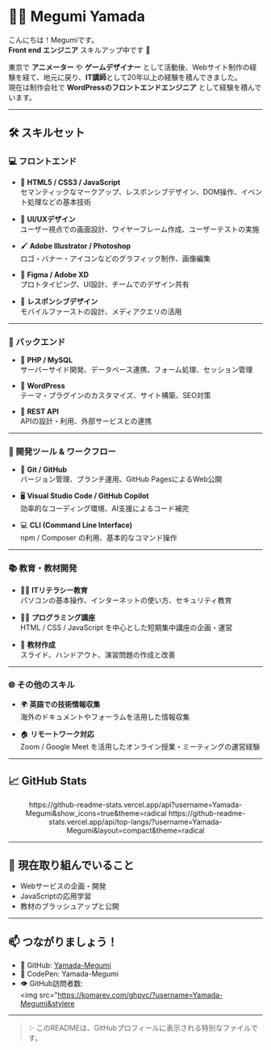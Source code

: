 # 👩‍💻 Megumi Yamada

こんにちは！Megumiです。  
**Front end エンジニア** スキルアップ中です 🚀

東京で **アニメーター** や **ゲームデザイナー** として活動後、Webサイト制作の経験を経て、地元に戻り、**IT講師**として20年以上の経験を積んできました。  
現在は制作会社で **WordPressのフロントエンドエンジニア** として経験を積んでいます。

---

## 🛠 スキルセット

### 💻 フロントエンド

- 🧩 **HTML5 / CSS3 / JavaScript**  
  セマンティックなマークアップ、レスポンシブデザイン、DOM操作、イベント処理などの基本技術

- 🎨 **UI/UXデザイン**  
  ユーザー視点での画面設計、ワイヤーフレーム作成、ユーザーテストの実施

- 🖌️ **Adobe Illustrator / Photoshop**  
  ロゴ・バナー・アイコンなどのグラフィック制作、画像編集

- 🧪 **Figma / Adobe XD**  
  プロトタイピング、UI設計、チームでのデザイン共有

- 📱 **レスポンシブデザイン**  
  モバイルファーストの設計、メディアクエリの活用

---

### 🧰 バックエンド

- 🐘 **PHP / MySQL**  
  サーバーサイド開発、データベース連携、フォーム処理、セッション管理

- 🧱 **WordPress**  
  テーマ・プラグインのカスタマイズ、サイト構築、SEO対策

- 🔗 **REST API**  
  APIの設計・利用、外部サービスとの連携

---

### 🔧 開発ツール & ワークフロー

- 🧬 **Git / GitHub**  
  バージョン管理、ブランチ運用、GitHub PagesによるWeb公開

- 🖥️ **Visual Studio Code / GitHub Copilot**  
  効率的なコーディング環境、AI支援によるコード補完

- 💻 **CLI (Command Line Interface)**  
  npm / Composer の利用、基本的なコマンド操作

---

### 📚 教育・教材開発

- 👩‍🏫 **ITリテラシー教育**  
  パソコンの基本操作、インターネットの使い方、セキュリティ教育

- 🧑‍💻 **プログラミング講座**  
  HTML / CSS / JavaScript を中心とした短期集中講座の企画・運営

- 📄 **教材作成**  
  スライド、ハンドアウト、演習問題の作成と改善

---

### 🌐 その他のスキル

- 🌍 **英語での技術情報収集**  
  海外のドキュメントやフォーラムを活用した情報収集

- 🏠 **リモートワーク対応**  
  Zoom / Google Meet を活用したオンライン授業・ミーティングの運営経験

---

## 📈 GitHub Stats

<div align="center">
  https://github-readme-stats.vercel.app/api?username=Yamada-Megumi&show_icons=true&theme=radical
  https://github-readme-stats.vercel.app/api/top-langs/?username=Yamada-Megumi&layout=compact&theme=radical
</div>

---

## 🌱 現在取り組んでいること

- Webサービスの企画・開発  
- JavaScriptの応用学習  
- 教材のブラッシュアップと公開

---

## 📫 つながりましょう！

- 🔗 GitHub: [Yamada-Megumi](https://github.com/Yamada-Megumi/)
- 🎨 CodePen: Yamada-Megumi
- 👁️ GitHub訪問者数:  
  <img src="https://komarev.com/ghpvc/?username=Yamada-Megumi&stylere

---

> ✨ このREADMEは、GitHubプロフィールに表示される特別なファイルです。
